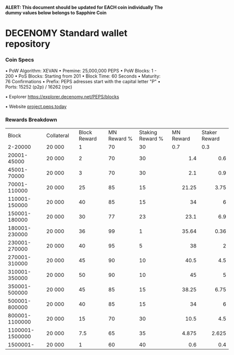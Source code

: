 **ALERT: This document should be updated for EACH coin individually**
**The dummy values below belongs to Sapphire Coin**

DECENOMY Standard wallet repository
=====================================

### Coin Specs

• PoW Algorithm: XEVAN
• Premine: 25,000,000 PEPS
• PoW Blocks: 1 - 200
• PoS Blocks: Starting from 201
• Block Time: 60 Seconds
• Maturity: 76 Confirmations
• Prefix: PEPS adresses start with the capital letter "P"
• Ports: 15252 (p2p) / 16262 (rpc)

• Explorer https://explorer.decenomy.net/PEPS/blocks

• Website [project.peps.today](https://project.peps.today)

### Rewards Breakdown
<table border=0 cellpadding=0 cellspacing=0 width=701 class=xl6553517252
 style='border-collapse:collapse;table-layout:fixed;width:528pt'>
 <col class=xl6553517252 width=139 style='mso-width-source:userset;mso-width-alt:
 4785;width:104pt'>
 <col class=xl6553517252 width=107 span=2 style='mso-width-source:userset;
 mso-width-alt:3702;width:81pt'>
 <col class=xl6553517252 width=134 style='mso-width-source:userset;mso-width-alt:
 4608;width:100pt'>
 <col class=xl6553517252 width=107 span=2 style='mso-width-source:userset;
 mso-width-alt:3702;width:81pt'>
 <tr height=21 style='mso-height-source:userset;height:15.75pt'>
  <td height=21 class=xl6317252 width=150 style='height:15.75pt;width:104pt'>Block</td>
  <td class=xl6317252 width=107 style='width:81pt'>Collateral</td>
  <td class=xl6317252 width=107 style='width:81pt'>Block Reward</td>
  <td class=xl6317252 width=107 style='width:81pt'>MN Reward %</td>
  <td class=xl6317252 width=134 style='width:100pt'>Staking Reward %</td>
  <td class=xl6317252 width=107 style='width:81pt'>MN Reward</td>
  <td class=xl6317252 width=107 style='width:81pt'>Staker Reward</td>
 </tr>
 <tr height=21 style='mso-height-source:userset;height:15.75pt'>
  <td height=21 class=xl6417252 style='height:15.75pt'>2-20000</td>
  <td class=xl6517252>20 000</td>
  <td class=xl6517252>1</td>
  <td class=xl6617252>70</td>
  <td class=xl6617252>30</td>
  <td class=xl6717252>0.7</td>
  <td class=xl6553517252>0.3</td>
 </tr>
 <tr height=21 style='mso-height-source:userset;height:15.75pt'>
  <td height=21 class=xl6417252 style='height:15.75pt'>20001-45000</td>
  <td class=xl6517252>20 000</td>
  <td class=xl6617252>2</td>
  <td class=xl6617252>70</td>
  <td class=xl6617252>30</td>
  <td class=xl6717252 align=right>1.4</td>
  <td class=xl6817252 align=right>0.6</td>
 </tr>
 <tr height=21 style='mso-height-source:userset;height:15.75pt'>
  <td height=21 class=xl6417252 style='height:15.75pt'>45001-70000</td>
  <td class=xl6517252>20 000</td>
  <td class=xl6617252>3</td>
  <td class=xl6617252>70</td>
  <td class=xl6617252>30</td>
  <td class=xl6717252 align=right>2.1</td>
  <td class=xl6817252 align=right>0.9</td>
 </tr>
 <tr height=21 style='mso-height-source:userset;height:15.75pt'>
  <td height=21 class=xl6417252 style='height:15.75pt'>70001-110000</td>
  <td class=xl6517252>20 000</td>
  <td class=xl6617252>25</td>
  <td class=xl6617252>85</td>
  <td class=xl6617252>15</td>
  <td class=xl6717252 align=right>21.25</td>
  <td class=xl6817252 align=right>3.75</td>
 </tr>
 <tr height=21 style='mso-height-source:userset;height:15.75pt'>
  <td height=21 class=xl6417252 style='height:15.75pt'>110001-150000</td>
  <td class=xl6517252>20 000</td>
  <td class=xl6617252>40</td>
  <td class=xl6617252>85</td>
  <td class=xl6617252>15</td>
  <td class=xl6717252 align=right>34</td>
  <td class=xl6817252 align=right>6</td>
 </tr>
 <tr height=21 style='mso-height-source:userset;height:15.75pt'>
  <td height=21 class=xl6417252 style='height:15.75pt'>150001-180000</td>
  <td class=xl6517252>20 000</td>
  <td class=xl6617252>30</td>
  <td class=xl6617252>77</td>
  <td class=xl6617252>23</td>
  <td class=xl6717252 align=right>23.1</td>
  <td class=xl6817252 align=right>6.9</td>
 </tr>
 <tr height=21 style='mso-height-source:userset;height:15.75pt'>
  <td height=21 class=xl6417252 style='height:15.75pt'>180001-230000</td>
  <td class=xl6517252>20 000</td>
  <td class=xl6617252>36</td>
  <td class=xl6617252>99</td>
  <td class=xl6617252>1</td>
  <td class=xl6717252 align=right>35.64</td>
  <td class=xl6817252 align=right>0.36</td>
 </tr>
 <tr height=21 style='mso-height-source:userset;height:15.75pt'>
  <td height=21 class=xl6417252 style='height:15.75pt'>230001-270000</td>
  <td class=xl6517252>20 000</td>
  <td class=xl6617252>40</td>
  <td class=xl6617252>95</td>
  <td class=xl6617252>5</td>
  <td class=xl6717252 align=right>38</td>
  <td class=xl6817252 align=right>2</td>
 </tr>
 <tr height=21 style='mso-height-source:userset;height:15.75pt'>
   <td height=21 class=xl6417252 style='height:15.75pt'>270001-310000</td>
   <td class=xl6517252>20 000</td>
   <td class=xl6617252>45</td>
   <td class=xl6617252>90</td>
   <td class=xl6617252>10</td>
   <td class=xl6717252 align=right>40.5</td>
   <td class=xl6817252 align=right>4.5</td>
 </tr>
 <tr height=21 style='mso-height-source:userset;height:15.75pt'>
  <td height=21 class=xl6417252 style='height:15.75pt'>310001-350000</td>
  <td class=xl6517252>20 000</td>
  <td class=xl6617252>50</td>
  <td class=xl6617252>90</td>
  <td class=xl6617252>10</td>
  <td class=xl6717252 align=right>45</td>
  <td class=xl6817252 align=right>5</td>
 </tr>
 <tr height=21 style='mso-height-source:userset;height:15.75pt'>
  <td height=21 class=xl6417252 style='height:15.75pt'>350001-500000</td>
  <td class=xl6517252>20 000</td>
  <td class=xl6617252>45</td>
  <td class=xl6617252>85</td>
  <td class=xl6617252>15</td>
  <td class=xl6717252 align=right>38.25</td>
  <td class=xl6817252 align=right>6.75</td>
 </tr>
 <tr height=21 style='mso-height-source:userset;height:15.75pt'>
  <td height=21 class=xl6417252 style='height:15.75pt'>500001-800000</td>
  <td class=xl6517252>20 000</td>
  <td class=xl6617252>40</td>
  <td class=xl6617252>85</td>
  <td class=xl6617252>15</td>
  <td class=xl6717252 align=right>34</td>
  <td class=xl6817252 align=right>6</td>
 </tr>
 <tr height=21 style='mso-height-source:userset;height:15.75pt'>
  <td height=21 class=xl6417252 style='height:15.75pt'>800001-1100000</td>
  <td class=xl6517252>20 000</td>
  <td class=xl6617252>15</td>
  <td class=xl6617252>70</td>
  <td class=xl6617252>30</td>
  <td class=xl6717252 align=right>10.5</td>
  <td class=xl6817252 align=right>4.5</td>
 </tr>
 <tr height=21 style='mso-height-source:userset;height:15.75pt'>
  <td height=21 class=xl6417252 style='height:15.75pt'>1100001-1500000</td>
  <td class=xl6517252>20 000</td>
  <td class=xl6617252>7.5</td>
  <td class=xl6617252>65</td>
  <td class=xl6617252>35</td>
  <td class=xl6717252 align=right>4.875</td>
  <td class=xl6817252 align=right>2.625</td>
 </tr>
 <tr height=21 style='mso-height-source:userset;height:15.75pt'>
  <td height=21 class=xl6417252 style='height:15.75pt'>1500001-</td>
  <td class=xl6517252>20 000</td>
  <td class=xl6617252>1</td>
  <td class=xl6617252>60</td>
  <td class=xl6617252>40</td>
  <td class=xl6717252 align=right>0.6</td>
  <td class=xl6817252 align=right>0.4</td>
 </tr>
 </table>
